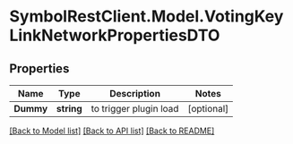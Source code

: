 # SymbolRestClient.Model.VotingKeyLinkNetworkPropertiesDTO

## Properties

Name | Type | Description | Notes
------------ | ------------- | ------------- | -------------
**Dummy** | **string** | to trigger plugin load | [optional] 

[[Back to Model list]](../README.md#documentation-for-models) [[Back to API list]](../README.md#documentation-for-api-endpoints) [[Back to README]](../README.md)

